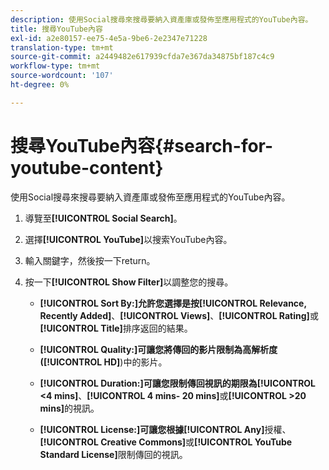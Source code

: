 ```yaml
---
description: 使用Social搜尋來搜尋要納入資產庫或發佈至應用程式的YouTube內容。
title: 搜尋YouTube內容
exl-id: a2e80157-ee75-4e5a-9be6-2e2347e71228
translation-type: tm+mt
source-git-commit: a2449482e617939cfda7e367da34875bf187c4c9
workflow-type: tm+mt
source-wordcount: '107'
ht-degree: 0%

---
```


# 搜尋YouTube內容{#search-for-youtube-content}

使用Social搜尋來搜尋要納入資產庫或發佈至應用程式的YouTube內容。

1. 導覽至&#x200B;**[!UICONTROL Social Search]**。
1. 選擇&#x200B;**[!UICONTROL YouTube]**&#x200B;以搜索YouTube內容。
1. 輸入關鍵字，然後按一下return。
1. 按一下&#x200B;**[!UICONTROL Show Filter]**&#x200B;以調整您的搜尋。

   * **[!UICONTROL Sort By:]**允許您選擇是按&#x200B;**[!UICONTROL Relevance, Recently Added]**、**[!UICONTROL Views]**、**[!UICONTROL Rating]**&#x200B;或&#x200B;**[!UICONTROL Title]**&#x200B;排序返回的結果。

   * **[!UICONTROL Quality:]**可讓您將傳回的影片限制為高解析度(**[!UICONTROL HD]**)中的影片。

   * **[!UICONTROL Duration:]**可讓您限制傳回視訊的期限為&#x200B;**[!UICONTROL <4 mins]**、**[!UICONTROL 4 mins- 20 mins]**&#x200B;或&#x200B;**[!UICONTROL >20 mins]**&#x200B;的視訊。

   * **[!UICONTROL License:]**可讓您根據&#x200B;**[!UICONTROL Any]**&#x200B;授權、**[!UICONTROL Creative Commons]**&#x200B;或&#x200B;**[!UICONTROL YouTube Standard License]**&#x200B;限制傳回的視訊。
